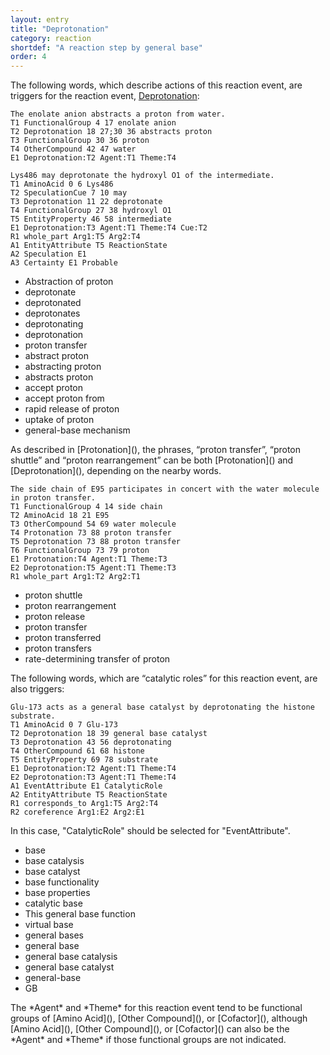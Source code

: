 ```yaml
---
layout: entry
title: "Deprotonation"
category: reaction
shortdef: "A reaction step by general base"
order: 4
---
```


The following words, which describe actions of this reaction event, are triggers for the reaction event, [Deprotonation]():

~~~ ann
The enolate anion abstracts a proton from water.
T1 FunctionalGroup 4 17 enolate anion
T2 Deprotonation 18 27;30 36 abstracts proton
T3 FunctionalGroup 30 36 proton
T4 OtherCompound 42 47 water
E1 Deprotonation:T2 Agent:T1 Theme:T4
~~~
~~~ ann
Lys486 may deprotonate the hydroxyl O1 of the intermediate.
T1 AminoAcid 0 6 Lys486
T2 SpeculationCue 7 10 may
T3 Deprotonation 11 22 deprotonate
T4 FunctionalGroup 27 38 hydroxyl O1
T5 EntityProperty 46 58 intermediate
E1 Deprotonation:T3 Agent:T1 Theme:T4 Cue:T2
R1 whole_part Arg1:T5 Arg2:T4
A1 EntityAttribute T5 ReactionState
A2 Speculation E1
A3 Certainty E1 Probable
~~~

- Abstraction of proton
- deprotonate
- deprotonated
- deprotonates
- deprotonating
- deprotonation
- proton transfer
- abstract proton
- abstracting proton
- abstracts proton
- accept proton
- accept proton from
- rapid release of proton
- uptake of proton
- general-base mechanism

<div style="background-color: yellow" markdown="1"></div>
As described in [Protonation](), the phrases, “proton transfer”, “proton shuttle” and “proton rearrangement” can be both [Protonation]() and [Deprotonation](), depending on the nearby words.

~~~ ann
The side chain of E95 participates in concert with the water molecule in proton transfer.
T1 FunctionalGroup 4 14 side chain
T2 AminoAcid 18 21 E95
T3 OtherCompound 54 69 water molecule
T4 Protonation 73 88 proton transfer
T5 Deprotonation 73 88 proton transfer
T6 FunctionalGroup 73 79 proton
E1 Protonation:T4 Agent:T1 Theme:T3
E2 Deprotonation:T5 Agent:T1 Theme:T3
R1 whole_part Arg1:T2 Arg2:T1
~~~

- proton shuttle
- proton rearrangement
- proton release
- proton transfer
- proton transferred
- proton transfers
- rate-determining transfer of proton

The following words, which are “catalytic roles” for this reaction event, are also triggers:

~~~ ann
Glu-173 acts as a general base catalyst by deprotonating the histone substrate.
T1 AminoAcid 0 7 Glu-173
T2 Deprotonation 18 39 general base catalyst
T3 Deprotonation 43 56 deprotonating
T4 OtherCompound 61 68 histone
T5 EntityProperty 69 78 substrate
E1 Deprotonation:T2 Agent:T1 Theme:T4
E2 Deprotonation:T3 Agent:T1 Theme:T4
A1 EventAttribute E1 CatalyticRole
A2 EntityAttribute T5 ReactionState
R1 corresponds_to Arg1:T5 Arg2:T4
R2 coreference Arg1:E2 Arg2:E1
~~~

In this case, "CatalyticRole" should be selected for "EventAttribute".

- base
- base catalysis
- base catalyst
- base functionality
- base properties
- catalytic base
- This general base function
- virtual base
- general bases
- general base
- general base catalysis
- general base catalyst
- general-base
- GB

<div style="background-color: yellow" markdown="1"></div>
The *Agent* and *Theme* for this reaction event tend to be functional
groups of [Amino Acid](), [Other Compound](), or [Cofactor](), although
[Amino Acid](), [Other Compound](), or [Cofactor]() can also be the *Agent*
and *Theme* if those functional groups are not indicated.




